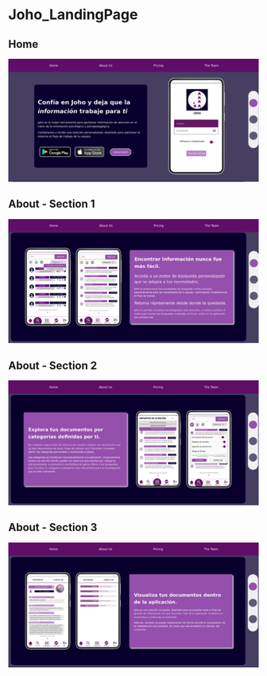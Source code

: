 # Joho_LandingPage
## Home
![Home ss](./ss/home.png)
## About - Section 1
![About1 ss](./ss/about0.png)
## About - Section 2
![About2 ss](./ss/about1.png)
## About - Section 3
![About3 ss](./ss/about2.png)
